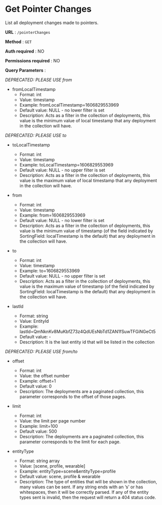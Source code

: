 # Get Pointer Changes

List all deployment changes made to pointers.


**URL** : `/pointerChanges`

**Method** : `GET`

**Auth required** : NO

**Permissions required** : NO

**Query Parameters** :



*DEPRECATED: PLEASE USE from*
- fromLocalTimestamp
  - Format: int
  - Value: timestamp
  - Example: fromLocalTimestamp=1606829553969
  - Default value: NULL - no lower filter is set
  - Description: Acts as a filter in the collection of deployments, this value is the minimum value of local timestamp that any deployment in the collection will have.

*DEPRECATED: PLEASE USE to*
- toLocalTimestamp
  - Format: int
  - Value: timestamp
  - Example: toLocalTimestamp=1606829553969
  - Default value: NULL - no upper filter is set
  - Description: Acts as a filter in the collection of deployments, this value is the maximum value of local timestamp that any deployment in the collection will have.

- from
  - Format: int
  - Value: timestamp
  - Example: from=1606829553969
  - Default value: NULL - no lower filter is set
  - Description: Acts as a filter in the collection of deployments, this value is the minimum value of timestamp (of the field indicated by SortingField: localTimestamp is the default) that any deployment in the collection will have.

- to
  - Format: int
  - Value: timestamp
  - Example: to=1606829553969
  - Default value: NULL - no upper filter is set
  - Description: Acts as a filter in the collection of deployments, this value is the maximum value of timestamp (of the field indicated by SortingField: localTimestamp is the default) that any deployment in the collection will have.

- lastId
  - Format: string
  - Value: EntityId
  - Example: lastId=QmNknKv8MuKbfZ73z4QdUEsNbTd1ZAN1fSuwTFGiNGeCt5
  - Default value: -
  - Description: It is the last entity id that will be listed in the collection

*DEPRECATED: PLEASE USE from/to*
- offset
  - Format: int
  - Value: the offset number
  - Example: offset=1
  - Default value: 0
  - Description: The deployments are a paginated collection, this parameter corresponds to the offset of those pages.

- limit
  - Format: int
  - Value: the limit per page number
  - Example: limit=100
  - Default value: 500
  - Description: The deployments are a paginated collection, this parameter corresponds to the limit for each page.

- entityType
  - Format: string array
  - Value: [scene, profile, wearable]
  - Example: entityType=scene&entityType=profile
  - Default value: scene, profile & wearable
  - Description: The type of entities that will be shown in the collection, many values can be sent. If any string ends with an ‘s’ or has whitespaces, then it will be correctly parsed. If any of the entity types sent is invalid, then the request will return a 404 status code.
